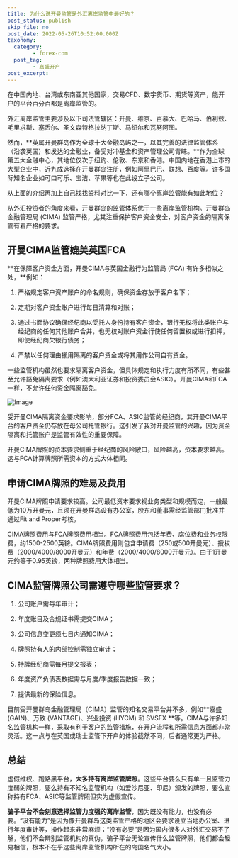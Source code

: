 ```yaml
---
title: 为什么说开曼监管是外汇离岸监管中最好的？
post_status: publish
skip_file: no
post_date: 2022-05-26T10:52:00.000Z
taxonomy:
  category:
        - forex-com
  post_tag:
        - 嘉盛开户
post_excerpt: 
---
```

在中国内地、台湾或东南亚其他国家，交易CFD、数字货币、期货等资产，能开户的平台百分百都是离岸监管的。

外汇离岸监管主要涉及以下司法管辖区：开曼、维京、百慕大、巴哈马、伯利兹、毛里求斯、塞舌尔、圣文森特格拉纳丁斯、马绍尔和瓦努阿图。

然而，**英属开曼群岛作为全球十大金融岛屿之一，以其完善的法律监管体系（沿袭英国）和发达的金融业，备受对冲基金和资产管理公司青睐。**作为全球第五大金融中心，其地位仅次于纽约、伦敦、东京和香港。中国内地在香港上市的大型企业中，近九成选择在开曼群岛注册，例如阿里巴巴、联想、百度等。许多国际知名企业如可口可乐、宝洁、苹果等也在此设立子公司。

从上面的介绍再加上自己找找资料对比一下，还有哪个离岸监管能有如此地位？

从外汇投资者的角度来看，开曼群岛的监管体系优于一些离岸监管机构。开曼群岛金融管理局 (CIMA) 监管严格，尤其注重保护客户资金安全，对客户资金的隔离保管有着严格的要求。

## 开曼CIMA监管媲美英国FCA

**在保障客户资金方面，开曼CIMA与英国金融行为监管局 (FCA) 有许多相似之处，**例如：

1. 严格规定客户资产账户的命名规则，确保资金存放于客户名下；

1. 定期对客户资金账户进行每日清算和对账；

1. 通过书面协议确保经纪商以受托人身份持有客户资金，银行无权将此类账户与经纪商的任何其他账户合并，也无权对账户资金行使任何留置权或进行扣押，即使经纪商欠银行债务；

1. 严禁以任何理由挪用隔离的客户资金或将其用作公司自有资金。

一些监管机构虽然也要求隔离客户资金，但具体规定和执行力度有所不同，有些甚至允许豁免隔离要求（例如澳大利亚证券和投资委员会ASIC）。开曼CIMA和FCA一样，不允许任何资金隔离豁免。

![Image](https://prod-files-secure.s3.us-west-2.amazonaws.com/39ed1227-6d7d-4570-be36-9ccd4a2c4241/bd849744-3fcb-4a37-8312-357962c8f065/image.png?X-Amz-Algorithm=AWS4-HMAC-SHA256&X-Amz-Content-Sha256=UNSIGNED-PAYLOAD&X-Amz-Credential=ASIAZI2LB466YKVL7L7Y%2F20250519%2Fus-west-2%2Fs3%2Faws4_request&X-Amz-Date=20250519T101410Z&X-Amz-Expires=3600&X-Amz-Security-Token=IQoJb3JpZ2luX2VjENL%2F%2F%2F%2F%2F%2F%2F%2F%2F%2FwEaCXVzLXdlc3QtMiJHMEUCIQDhOmvMaJ2AXgKtJs2z2rwp6TEyWt%2Fe%2Fouh%2BHaPP6Ww2wIgRAPX%2BKjZ62fpGDX5iC%2FB%2BoJe5p%2BReoKAS%2BZWZJwvhNMqiAQIi%2F%2F%2F%2F%2F%2F%2F%2F%2F%2F%2FARAAGgw2Mzc0MjMxODM4MDUiDGcIwUXVQWE2iASfzyrcA00GrLFkFpC9tuRnoxwE1ZJJTRT5EPkN7xOPL0rjxcabLxN2DjcViXwbQeIfzyE8Qllxm2gMSt1g1QbT9winFHx2YQTg6bsMvNjVFuSiqd4hjyuHi%2FfNJfDHe5VzA%2Bw279Ur9Ib24R%2FGrahN48AGEFnwMT%2Fm6rDwmGVoKnZ%2FC6gGZNw%2BCvQhlGQagY4Zj3%2FM0UoqOVqRTvCfk5TwVYElC2Huvdtc%2BncEmDQzNiIYwUb1zoXXaNwIEA95FObewUa5M%2FWF0sRl4misjVcU3rYot2JqoHZ1MwJr3ZWK4LttLTRc%2B5OWFjWkJNtIpBVKxHFX3pmdN0c1WdhYOv%2FU%2FbPfd7oc8IkrhopAOjuOW5Mp53T1gDhUiSFh3mezxNY9avY8Y1ztae4krtYoLXAB0hvzhZ6qAvX9CMy%2FDDNBK%2F8avph8gaHHi1nW43fuMEZCMUQCm4xQvvEdH0Fw7rAzlRb%2FwX56h3dpm07po5jRhJ2u%2Bu7g%2Ffu3qk10tzEYQLr7onRe2TDd%2Ftn2dd65CM4bzidBSgrEe079nNe%2F4PeJLY%2FnlP73RGEMxLaVcFOukzXPCfW22VYf5POmKxMUnzlwLGSt8T%2BoaqReypMp48%2FNxA0qORpJX2rHGVfDdymzfvcqML2ArMEGOqUB1pWUEaE1VwTKWtQwhFvHv21VRyeJrCLDqRi8a0T0bRUvQR4oJwLthqEQWVqLoe9XZI2M4YtbLXmtCiLteAUwm1jWoUnH6z7st6R8tft%2F1iGFMnPRsgLYS%2FD6XR36v0cieiN0mlW3Com3PAafp9tE5C3xyNb%2BjO7cqFGgxg4DEPJXJ22t6%2BQF83NS3kHNOnJZkbeevA%2BkhWjRqzyYAgGFi3636rUf&X-Amz-Signature=2443dfd3518874fe9ff1078cacb9d95ec0a6d5db05e92d4fee0fb45119fba721&X-Amz-SignedHeaders=host&x-id=GetObject)

受开曼CIMA隔离资金要求影响，部分FCA、ASIC监管的经纪商，其开曼CIMA平台的客户资金仍存放在母公司托管银行。这引发了我对开曼监管的兴趣，因为资金隔离和托管账户是监管有效性的重要保障。

开曼CIMA牌照的资本要求侧重于经纪商的风险敞口，风险越高，资本要求越高。这与FCA计算牌照所需资本的方式大体相同。

## **申请CIMA牌照的难易及费用**

开曼CIMA牌照申请要求较高。公司最低资本要求视业务类型和规模而定，一般最低为10万开曼元，且须在开曼群岛设有办公室，股东和董事需经监管部门批准并通过Fit and Proper考核。

CIMA牌照费用与FCA牌照费用相当。FCA牌照费用包括年费、席位费和业务权限费，约1500-2500英镑。CIMA牌照费用则包含申请费（250或500开曼元）、授权费（2000/4000/8000开曼元）和年费（2000/4000/8000开曼元）。由于1开曼元约等于0.95英镑，两种牌照费用大体相当。

## CIMA监管牌照公司需遵守哪些监管要求？

1. 公司账户需每年审计；

1. 年度账目及合规证书需提交CIMA；

1. 公司信息变更须七日内通知CIMA；

1. 牌照持有人的内部控制需独立审计；

1. 持牌经纪商需每月提交报表；

1. 年度资产负债表数据需与月度/季度报告数据一致；

1. 提供最新的保险信息。

目前受开曼群岛金融管理局（CIMA）监管的知名交易平台并不多，例如**嘉盛 (GAIN)、万致 (VANTAGE)、兴业投资 (HYCM) 和 SVSFX **等。CIMA与许多知名监管机构一样，采取有利于客户的监管措施，在开户流程和所需信息方面都非常灵活。这一点与在英国或瑞士监管下开户的体验截然不同，后者通常更为严格。

## 总结

虚假维权、跑路黑平台，**大多持有离岸监管牌照**。这些平台要么只有单一且监管力度弱的牌照，要么持有不知名监管机构（如爱沙尼亚、印尼）颁发的牌照，要么宣称持有FCA、ASIC等监管牌照但实为虚假宣传。

**骗子平台不会刻意选择监管力度强的离岸监管**，因为既没有能力，也没有必要。“没有能力”是因为像开曼群岛这类监管严格的地区会要求设立当地办公室、进行年度审计等，操作起来非常麻烦；“没有必要”是因为国内很多人对外汇交易不了解，他们不会辨别监管机构的真伪，骗子平台无论宣传什么监管牌照，他们都会轻易相信，根本不在乎这些离岸监管机构所在的岛国名气大小。